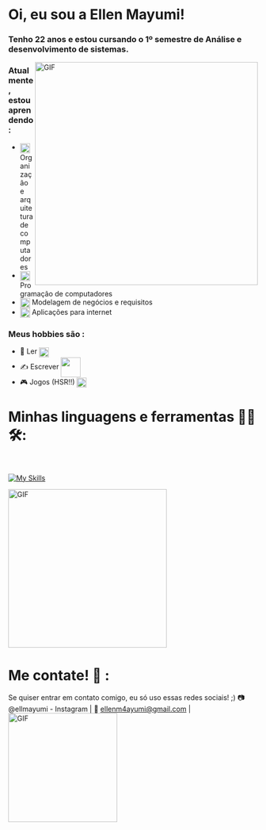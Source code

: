 # Oi, eu sou a Ellen Mayumi!

### Tenho 22 anos e estou cursando o 1º semestre de Análise e desenvolvimento de sistemas.


<img hight="400" width="450" alt="GIF" align="right" src="tumblr_24ca50c8a288bccbbcd5f37007973ba3_3021b8e7_500.gif">

###  Atualmente, estou aprendendo :
- <img hight="10" width="20" align="center" src="https://media.tenor.com/5k_VZG4gXzEAAAAi/eternal-sailor-moon.gif"> Organização e arquitetura de computadores
- <img hight="10" width="20" align="center" src="https://media.tenor.com/5k_VZG4gXzEAAAAi/eternal-sailor-moon.gif"> Programação de computadores
- <img hight="10" width="20" align="center" src="https://media.tenor.com/5k_VZG4gXzEAAAAi/eternal-sailor-moon.gif"> Modelagem de negócios e requisitos
- <img hight="10" width="20" align="center" src="https://media.tenor.com/5k_VZG4gXzEAAAAi/eternal-sailor-moon.gif"> Aplicações para internet


###  Meus hobbies são : 
- 📓 Ler <img hight="10" width="20" align="center" src="https://media.tenor.com/FplNzhsEVnoAAAAi/kuromi-sanrio.gif">
- ✍️ Escrever <img hight="30" width="40" align="center" src="https://media.tenor.com/UaXJBL3zQFMAAAAi/ibunwoo-my-melody.gif">
- 🎮 Jogos (HSR!!) <img hight="10" width="20" align="center" src="https://media.tenor.com/QXYXNdv9gggAAAAi/emoji-sanrio.gif">




# Minhas linguagens e ferramentas 👨‍💻 🛠:

</br>
<p align="center">

[![My Skills](https://skillicons.dev/icons?i=html,css,python)](https://skillicons.dev)

<img hight="250" width="320" alt="GIF" align="center" src="https://64.media.tumblr.com/21e7f7dc8d5cd41ad12e489d0c7f25f2/ab9f39c2b7bcbcf5-88/s540x810/9fb9c41d5a82fb513bebae84f742b6a8b2dd52db.gif">
</br>

# Me contate! 📩 :

Se quiser entrar em contato comigo, eu só uso essas redes sociais! ;)
📷 @ellmayumi - Instagram |
📨 ellenm4ayumi@gmail.com |
<img hight="150" width="220" alt="GIF" align="left" src="https://64.media.tumblr.com/0e8f03db2c558bd432bb85c19c8a3c8e/e8b4119a00483015-28/s400x600/4840035a82b80c4a914c2175582005227c0c144c.gif">

